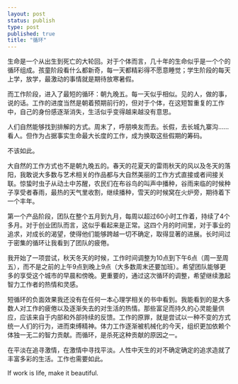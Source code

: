 ```yaml
--- 
layout: post
status: publish
type: post
published: true
title: "循环"
---
```


生命是一个从出生到死亡的大轮回。对于个体而言，几十年的生命似乎是一个个的循环组成。孩童阶段看什么都新奇，每一天都精彩得不愿意睡觉；学生阶段的每天上学，放学，最激动的事情就是期待放寒暑假。

而工作阶段，进入了最短的循环：朝九晚五。每一天似乎相似。见的人，做的事，说的话。工作的进度当然是朝着预期前行的，但对于个体，在这短暂重复的工作中，自己的身份感逐渐消失，生活似乎变得越来越没有意思。

人们自然能够找到排解的方式。周末了，呼朋唤友而去。长假，去长城九寨沟……看人。但作为占据事实生命最大长度的工作，成为换取这些假期的筹码。

不该如此。

大自然的工作方式也不是朝九晚五的。春天的花夏天的雷雨秋天的风以及冬天的落阳，我敢说大多数与艺术相关的作品都与大自然美丽的工作方式直接或者间接关联。惊蛰时虫子从动土中苏醒，农民们在布谷鸟的叫声中播种，谷雨来临的时候种子享受者春雨，最热的天气里收割，继续播种，雪天的时候窝在火炉旁，期待着下一个丰年。

第一个产品阶段，团队在整个五月到九月，每周以超过60小时工作着，持续了4个多月。对于创业团队而言，这似乎看起来是正常。这四个月的时间里，对于事业的追求，对成长的渴望，使得他们能够跨越一切不确定，取得显著的进展。长时间过于密集的循环让我看到了团队的疲倦。

我开始了一项尝试，秋天冬天的时候，工作时间调整为10点到下午6点（周一至周五），而不是之前的上午9点到晚上9点（大多数周末还要加班）。希望团队能够更多的享受这个城市的早晨和傍晚。更重要的，通过这次循环的调整，希望继续激起智力工作者的热情和灵感。

短循环的负面效果我还没有在任何一本心理学相关的书中看到。我能看到的是大多数人对工作的疲倦以及逐渐失去的对生活的热情。那些富足而持久的心灵能量供应，应该来自于内部和外部持续的反馈。工作的原罪，就是尝试以一种不变的方式统一人们的行为，进而束缚精神。体力工作逐渐被机械化的今天，组织更加依赖个体独一无二的智力贡献。而循环，是杀死这种贡献的原因之一。

在平淡在追寻激情，在激情中寻找平淡。人性中天生的对不确定确定的追求造就了丰富多彩的生活。工作也需要如此。

If work is life, make it beautiful. 
